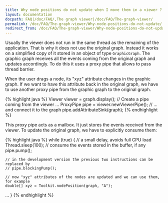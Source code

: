 ```yaml
---
title: Why node positions do not update when I move them in a viewer ?
layout: documentation
docpath: FAQ|/doc/FAQ/,The graph viewer|/doc/FAQ/The-graph-viewer/
permalink: /doc/FAQ/The-graph-viewer/Why-node-positions-do-not-update/
redirect_from: /doc/FAQ/The-graph-viewer/Why-node-positions-do-not-update-when-I-move-them-in-a-viewer/
---
```


Usually the viewer does not run in the same thread as the remaining of the application. That is why it does not use the original graph. Instead it works on a simplified copy of it stored in an object of type ``GraphicGraph``. The graphic graph receives all the events coming from the original graph and updates accordingly. To do this it uses a proxy pipe that allows to pass thread barrier.

When the user drags a node, its "xyz" attribute changes in the graphic graph. If we want to have this attribute back in the original graph, we have to use another proxy pipe from the graphic graph to the original graph.

{% highlight java %}
Viewer viewer = graph.display();
// Create a pipe coming from the viewer ...
ProxyPipe pipe = viewer.newViewerPipe();
// ... and connect it to the graph
pipe.addAttributeSink(graph);
{% endhighlight %}

This proxy pipe acts as a mailbox. It just stores the events received from the viewer. To update the original graph, we have to explicitly consume them:

{% highlight java %}
while (true) {
	// a small delay, avoids full CPU load
	Thread.sleep(100);
	// consume the events stored in the buffer, if any
	pipe.pump();

	// in the development version the previous two instructions can be replaced by
	// pipe.blockingPump();

	// now "xyz" attributes of the nodes are updated and we can use them, for example
	double[] xyz = Toolkit.nodePosition(graph, "A");
...
}
{% endhighlight %}

